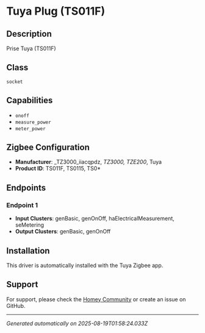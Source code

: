# Tuya Plug (TS011F)

## Description
Prise Tuya (TS011F)

## Class
`socket`

## Capabilities
- `onoff`
- `measure_power`
- `meter_power`

## Zigbee Configuration
- **Manufacturer**: _TZ3000_iiacqpdz, _TZ3000_*, _TZE200_*, Tuya
- **Product ID**: TS011F, TS0115, TS0*

## Endpoints

### Endpoint 1
- **Input Clusters**: genBasic, genOnOff, haElectricalMeasurement, seMetering
- **Output Clusters**: genBasic, genOnOff


## Installation
This driver is automatically installed with the Tuya Zigbee app.

## Support
For support, please check the [Homey Community](https://community.homey.app) or create an issue on GitHub.

---
*Generated automatically on 2025-08-19T01:58:24.033Z*
